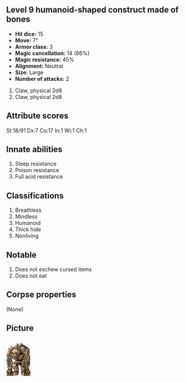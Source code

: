 ## Level 9 humanoid-shaped construct made of bones

- **Hit dice:** 15
- **Move:** 7"
- **Armor class:** 3
- **Magic cancellation:** 14 (86%)
- **Magic resistance:** 45%
- **Alignment:** Neutral
- **Size:** Large
- **Number of attacks:** 2
1. Claw, physical 2d8
2. Claw, physical 2d8

## Attribute scores

St:18/91 Dx:7 Co:17 In:1 Wi:1 Ch:1

## Innate abilities

1. Sleep resistance
2. Poison resistance
3. Full acid resistance

## Classifications

1. Breathless
2. Mindless
3. Humanoid
4. Thick hide
5. Nonliving

## Notable

1. Does not eschew cursed items
2. Does not eat

## Corpse properties

(None)

## Picture

![Bone golem](https://github.com/hyvanmielenpelit/GnollHackTileSet/blob/main/Monsters/bone_golem/bone_golem.png?raw=true)
